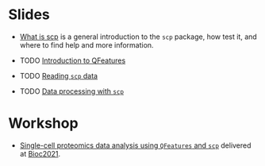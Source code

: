 # Slides

- [What is scp](http://bit.ly/what_is_scp) is a general introduction
  to the `scp` package, how test it, and where to find help and more
  information.

- TODO [Introduction to QFeatures]()

- TODO [Reading `scp` data]()

- TODO [Data processing with `scp`]()

# Workshop

- [Single-cell proteomics data analysis using `QFeatures` and
  `scp`](https://lgatto.github.io/QFeaturesScpWorkshop2021/) delivered
  at [Bioc2021](https://bioc2021.bioconductor.org/).
